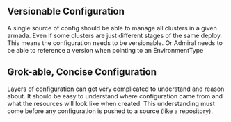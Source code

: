 ## Versionable Configuration

A single source of config should be able to manage all clusters in a given
armada. Even if some clusters are just different stages of the same deploy. This
means the configuration needs to be versionable. Or Admiral needs to be able to
reference a version when pointing to an EnvironmentType

## Grok-able, Concise Configuration

Layers of configuration can get very complicated to understand and reason about.
It should be easy to understand where configuration came from and what the
resources will look like when created. This understanding must come before any
configuration is pushed to a source (like a repository).
